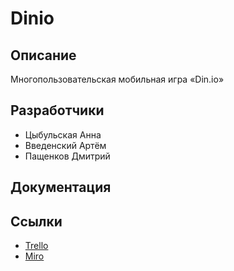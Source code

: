 # Dinio
## Описание
Многопользовательская мобильная игра «Din.io»

## Разработчики
* Цыбульская Анна
* Введенский Артём
* Пащенков Дмитрий 

## Документация

## Ссылки
* [Trello](https://trello.com/b/0PE9B3LV/dinio)
* [Miro](https://miro.com/app/board/o9J_lP3wXbM=/)
